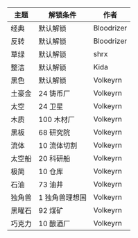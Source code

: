 
| 主题 | 解锁条件 | 作者 |
| --- | ------- | --- |
| 经典 | 默认解锁 | Bloodrizer |
| 反转 | 默认解锁 | Bloodrizer |
| 草绿 | 默认解锁 | shrx |
| 整洁 | 默认解锁 | Kida |
| 黑色 | 默认解锁 | Volkeyrn |
| 土豪金 | 24 铸币厂 | Volkeyrn |
| 太空 | 24 卫星 | Volkeyrn |
| 木质 | 100 木材厂 | Volkeyrn |
| 黑板 | 68 研究院 | Volkeyrn |
| 流体 | 10 流体切割 | Volkeyrn |
| 太空船 | 20 科研船 | Volkeyrn |
| 极简 | 10 仓库 | Volkeyrn |
| 石油 |  73 油井 | Volkeyrn |
| 独角兽 | 1 独角兽理想国 | Volkeyrn |
| 黑曜石 | 92 煤矿 | Volkeyrn |
| 巧克力 | 10 酿酒厂 | Volkeyrn |
